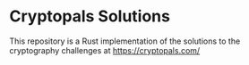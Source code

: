 # Cryptopals Solutions

This repository is a Rust implementation of the solutions to the cryptography challenges at https://cryptopals.com/